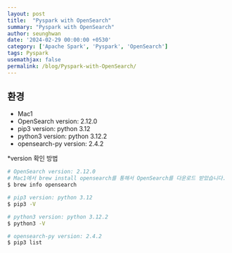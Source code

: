 ```yaml
---
layout: post
title:  "Pyspark with OpenSearch"
summary: "Pyspark with OpenSearch"
author: seunghwan
date: '2024-02-29 00:00:00 +0530'
category: ['Apache Spark', 'Pyspark', 'OpenSearch']
tags: Pyspark
usemathjax: false
permalink: /blog/Pyspark-with-OpenSearch/
---
```

## 환경

- Mac1
- OpenSearch version: 2.12.0
- pip3 version: python 3.12
- python3 version: python 3.12.2
- opensearch-py version: 2.4.2

*version 확인 방법

```bash
# OpenSearch version: 2.12.0
# Mac1에서 brew install opensearch를 통해서 OpenSearch를 다운로드 받았습니다.
$ brew info opensearch

# pip3 version: python 3.12
$ pip3 -V

# python3 version: python 3.12.2
$ python3 -V

# opensearch-py version: 2.4.2
$ pip3 list
```